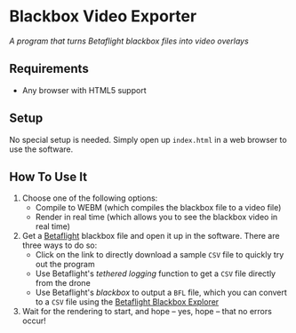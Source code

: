 # Blackbox Video Exporter

_A program that turns Betaflight blackbox files into video overlays_

## Requirements

- Any browser with HTML5 support

## Setup

No special setup is needed. Simply open up `index.html` in a web browser to use the software.

## How To Use It

1. Choose one of the following options:
   - Compile to WEBM (which compiles the blackbox file to a video file)
   - Render in real time (which allows you to see the blackbox video in real time)
2. Get a [Betaflight](betaflight) blackbox file and open it up in the software. There are three ways to do so:
   - Click on the link to directly download a sample `CSV` file to quickly try out the program
   - Use Betaflight's _tethered logging_ function to get a `CSV` file directly from the drone
   - Use Betaflight's _blackbox_ to output a `BFL` file, which you can convert to a `CSV` file using the [Betaflight Blackbox Explorer](blackbox-explorer)
3. Wait for the rendering to start, and hope &ndash; yes, hope &ndash; that no errors occur!

[betaflight]: https://github.com/betaflight/betaflight
[blackbox-explorer]: https://github.com/betaflight/blackbox-log-viewer
